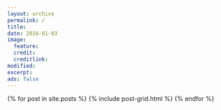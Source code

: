 ```yaml
---
layout: archive
permalink: /
title:
date: 2016-01-03
image:
  feature:
  credit:
  creditlink: 
modified:
excerpt:
ads: false
---
```


<div class="tiles">
{% for post in site.posts %}
	{% include post-grid.html %}
{% endfor %}
</div><!-- /.tiles -->
